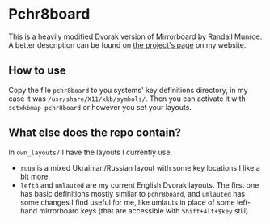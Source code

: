 # Pchr8board
This is a heavily modified Dvorak version of Mirrorboard by Randall Munroe. 
A better description can be found on [the project's page](https://www.pchr8.net/blog/english/it/projects/2019/03/26/Pchr8board-dvorak.html) on my website.

## How to use
Copy the file `pchr8board` to you systems' key definitions directory, in my case it was `/usr/share/X11/xkb/symbols/`. Then you can activate it with `setxkbmap pchr8board` or however you set your layouts.

## What else does the repo contain?
In `own_layouts/` I have the layouts I currently use. 
* `ruua` is a mixed Ukrainian/Russian layout with some key locations I like a bit more.
* `left3` and `umlauted` are my current English Dvorak layouts. The first one has basic definitions mostly similar to `pchr8board`, and `umlauted` has some changes I find useful for me, like umlauts in place of some left-hand mirrorboard keys (that are accessible with `Shift+Alt+$key` still).
